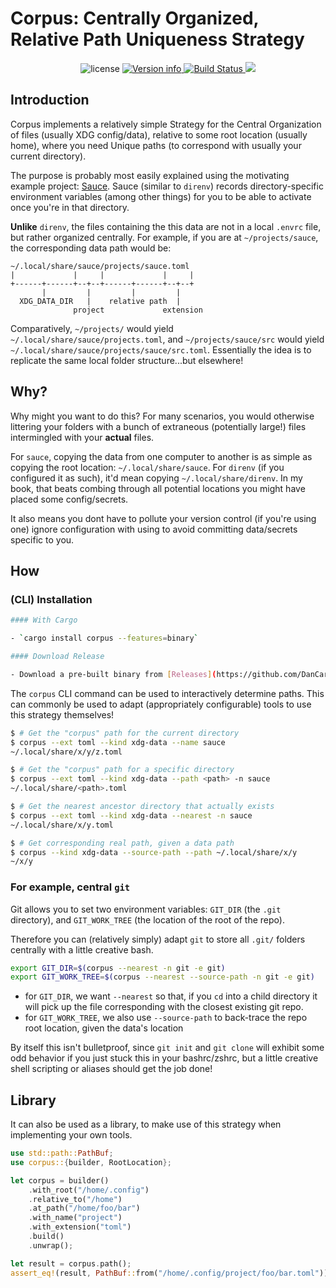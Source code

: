 # Corpus: Centrally Organized, Relative Path Uniqueness Strategy

<p align="center">
<img src="https://img.shields.io/crates/l/corpus.svg" alt="license">
<a href="https://crates.io/crates/corpus">
<img src="https://img.shields.io/crates/v/corpus.svg?colorB=319e8c" alt="Version info">
</a>
<a href="https://github.com/DanCardin/corpus/actions?query=workflow%3ATest">
<img src="https://github.com/DanCardin/corpus/workflows/Test/badge.svg" alt="Build Status">
</a> <a href="https://codecov.io/gh/DanCardin/corpus">
<img src="https://codecov.io/gh/DanCardin/corpus/branch/main/graph/badge.svg?token=U7NQIWXWKW"/>
</a><br>
</p>

## Introduction

Corpus implements a relatively simple Strategy for the Central Organization of files (usually XDG
config/data), relative to some root location (usually home), where you need Unique paths (to
correspond with usually your current directory).

The purpose is probably most easily explained using the motivating example project:
[Sauce](https://github.com/DanCardin/sauce). Sauce (similar to `direnv`) records directory-specific
environment variables (among other things) for you to be able to activate once you're in that
directory.

**Unlike** `direnv`, the files containing the this data are not in a local `.envrc` file, but rather
organized centrally. For example, if you are at `~/projects/sauce`, the corresponding data path
would be:

``` text
~/.local/share/sauce/projects/sauce.toml
|             |     |             |     |
+------+------+--+--+------+------+--+--+
       |         |         |         |
  XDG_DATA_DIR   |    relative path  |
              project             extension
```

Comparatively, `~/projects/` would yield `~/.local/share/sauce/projects.toml`, and
`~/projects/sauce/src` would yield `~/.local/share/sauce/projects/sauce/src.toml`. Essentially the
idea is to replicate the same local folder structure...but elsewhere!

## Why?

Why might you want to do this? For many scenarios, you would otherwise littering your folders with a
bunch of extraneous (potentially large!) files intermingled with your **actual** files.

For `sauce`, copying the data from one computer to another is as simple as copying the root
location: `~/.local/share/sauce`. For `direnv` (if you configured it as such), it'd mean copying
`~/.local/share/direnv`. In my book, that beats combing through all potential locations you might
have placed some config/secrets.

It also means you dont have to pollute your version control (if you're using one) ignore
configuration with using to avoid committing data/secrets specific to you.

## How

### (CLI) Installation

``` bash
#### With Cargo

- `cargo install corpus --features=binary`

#### Download Release

- Download a pre-built binary from [Releases](https://github.com/DanCardin/corpus/releases)
```

The `corpus` CLI command can be used to interactively determine paths. This can commonly be used to
adapt (appropriately configurable) tools to use this strategy themselves!

``` bash
$ # Get the "corpus" path for the current directory
$ corpus --ext toml --kind xdg-data --name sauce
~/.local/share/x/y/z.toml

$ # Get the "corpus" path for a specific directory
$ corpus --ext toml --kind xdg-data --path <path> -n sauce
~/.local/share/<path>.toml

$ # Get the nearest ancestor directory that actually exists
$ corpus --ext toml --kind xdg-data --nearest -n sauce
~/.local/share/x/y.toml

$ # Get corresponding real path, given a data path
$ corpus --kind xdg-data --source-path --path ~/.local/share/x/y
~/x/y
```

### For example, central `git`

Git allows you to set two environment variables: `GIT_DIR` (the `.git` directory), and
`GIT_WORK_TREE` (the location of the root of the repo).

Therefore you can (relatively simply) adapt `git` to store all `.git/` folders centrally with a
little creative bash.

``` bash
export GIT_DIR=$(corpus --nearest -n git -e git)
export GIT_WORK_TREE=$(corpus --nearest --source-path -n git -e git)
```

- for `GIT_DIR`, we want `--nearest` so that, if you `cd` into a child directory it will pick up the
  file corresponding with the closest existing git repo.
- for `GIT_WORK_TREE`, we also use `--source-path` to back-trace the repo root location, given the
  data's location

By itself this isn't bulletproof, since `git init` and `git clone` will exhibit some odd behavior if
you just stuck this in your bashrc/zshrc, but a little creative shell scripting or aliases should
get the job done!

## Library

It can also be used as a library, to make use of this strategy when implementing your own tools.

``` rust
use std::path::PathBuf;
use corpus::{builder, RootLocation};

let corpus = builder()
    .with_root("/home/.config")
    .relative_to("/home")
    .at_path("/home/foo/bar")
    .with_name("project")
    .with_extension("toml")
    .build()
    .unwrap();

let result = corpus.path();
assert_eq!(result, PathBuf::from("/home/.config/project/foo/bar.toml"));
```
